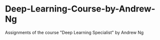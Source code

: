 # Deep-Learning-Course-by-Andrew-Ng
Assignments of the course "Deep Learning Specialist" by Andrew Ng
